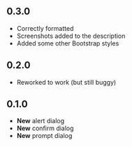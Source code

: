 ## 0.3.0

* Correctly formatted
* Screenshots added to the description
* Added some other Bootstrap styles

## 0.2.0

* Reworked to work (but still buggy)

## 0.1.0

* **New** alert dialog
* **New** confirm dialog
* **New** prompt dialog
